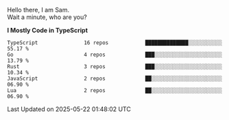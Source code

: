 Hello there, I am Sam.  
Wait a minute, who are you?
  
<!--START_SECTION:waka-->
**I Mostly Code in TypeScript** 

```text
TypeScript               16 repos            ██████████████░░░░░░░░░░░   55.17 % 
Go                       4 repos             ███░░░░░░░░░░░░░░░░░░░░░░   13.79 % 
Rust                     3 repos             ███░░░░░░░░░░░░░░░░░░░░░░   10.34 % 
JavaScript               2 repos             ██░░░░░░░░░░░░░░░░░░░░░░░   06.90 % 
Lua                      2 repos             ██░░░░░░░░░░░░░░░░░░░░░░░   06.90 % 
```




 Last Updated on 2025-05-22 01:48:02 UTC
<!--END_SECTION:waka-->
